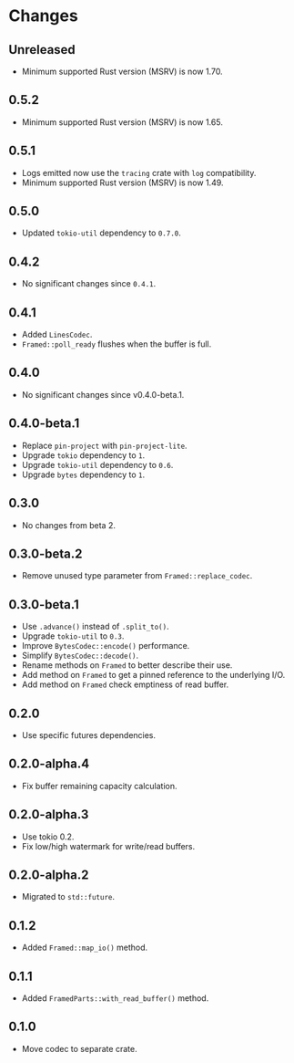 # Changes

## Unreleased

- Minimum supported Rust version (MSRV) is now 1.70.

## 0.5.2

- Minimum supported Rust version (MSRV) is now 1.65.

## 0.5.1

- Logs emitted now use the `tracing` crate with `log` compatibility.
- Minimum supported Rust version (MSRV) is now 1.49.

## 0.5.0

- Updated `tokio-util` dependency to `0.7.0`.

## 0.4.2

- No significant changes since `0.4.1`.

## 0.4.1

- Added `LinesCodec`.
- `Framed::poll_ready` flushes when the buffer is full.

## 0.4.0

- No significant changes since v0.4.0-beta.1.

## 0.4.0-beta.1

- Replace `pin-project` with `pin-project-lite`.
- Upgrade `tokio` dependency to `1`.
- Upgrade `tokio-util` dependency to `0.6`.
- Upgrade `bytes` dependency to `1`.

## 0.3.0

- No changes from beta 2.

## 0.3.0-beta.2

- Remove unused type parameter from `Framed::replace_codec`.

## 0.3.0-beta.1

- Use `.advance()` instead of `.split_to()`.
- Upgrade `tokio-util` to `0.3`.
- Improve `BytesCodec::encode()` performance.
- Simplify `BytesCodec::decode()`.
- Rename methods on `Framed` to better describe their use.
- Add method on `Framed` to get a pinned reference to the underlying I/O.
- Add method on `Framed` check emptiness of read buffer.

## 0.2.0

- Use specific futures dependencies.

## 0.2.0-alpha.4

- Fix buffer remaining capacity calculation.

## 0.2.0-alpha.3

- Use tokio 0.2.
- Fix low/high watermark for write/read buffers.

## 0.2.0-alpha.2

- Migrated to `std::future`.

## 0.1.2

- Added `Framed::map_io()` method.

## 0.1.1

- Added `FramedParts::with_read_buffer()` method.

## 0.1.0

- Move codec to separate crate.
